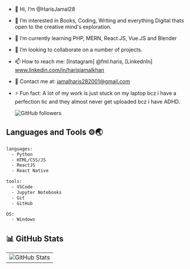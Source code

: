 - 👋 Hi, I’m @HarisJamal28
- 👀 I’m interested in Books, Coding, Writing and everything Digital thats open to the creative mind's exploration.
- 🌱 I’m currently learning PHP, MERN, React.JS, Vue.JS and Blender
- 💞️ I’m looking to collaborate on a number of projects.
- 📫 How to reach me: [Instagram] @fml.haris, [LinkednIn] www.linkedin.com/in/harisjamalkhan
- 📧 Contact me at: jamalharis282001@gmail.com
- ⚡ Fun fact: A lot of my work is just stuck on my laptop bcz i have a perfection tic and they almost never get uploaded bcz i have ADHD.

  ![GitHub followers](https://img.shields.io/github/followers/harisjamal28?label=Followers&style=social)

## Languages and Tools ⚙🌏

```sh
languages:
  - Python
  - HTML/CSS/JS
  - ReactJS
  - React Native
```

```sh
tools:
  - VSCode
  - Jupyter Notebooks
  - Git
  - GitHub
```

```sh
OS:
  - Windows
```

## 📊 GitHub Stats  

<table>
  <tr>
    <td>
      <img src="https://github-readme-stats.vercel.app/api?username=harisjamal28&theme=tokyonight&show_icons=true&hide_border=true&count_private=true" alt="GitHub Stats" />
    </td>
  </tr>
</table>


